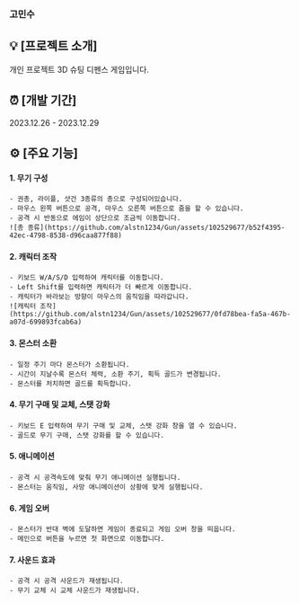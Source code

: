 ### 고민수

## 💡 [프로젝트 소개]
개인 프로젝트 3D 슈팅 디펜스 게임입니다.

## ⏰ [개발 기간]
2023.12.26 - 2023.12.29

## ⚙ [주요 기능]
#### 1. 무기 구성
    - 권총, 라이플, 샷건 3종류의 총으로 구성되어있습니다.
    - 마우스 왼쪽 버튼으로 공격, 마우스 오른쪽 버튼으로 줌을 할 수 있습니다.
    - 공격 시 반동으로 에임이 상단으로 조금씩 이동합니다.
    ![총 종류](https://github.com/alstn1234/Gun/assets/102529677/b52f4395-42ec-4798-8538-d96caa877f88)

        
#### 2. 캐릭터 조작
    - 키보드 W/A/S/D 입력하여 캐릭터를 이동합니다.
    - Left Shift를 입력하면 캐릭터가 더 빠르게 이동합니다.
    - 캐릭터가 바라보는 방향이 마우스의 움직임을 따라갑니다.
    ![캐릭터 조작](https://github.com/alstn1234/Gun/assets/102529677/0fd78bea-fa5a-467b-a07d-699893fcab6a)

    
#### 3. 몬스터 소환
    - 일정 주기 마다 몬스터가 소환됩니다.
    - 시간이 지날수록 몬스터 체력, 소환 주기, 획득 골드가 변경됩니다.
    - 몬스터를 처치하면 골드를 획득합니다.
    
    
#### 4. 무기 구매 및 교체, 스탯 강화
    - 키보드 E 입력하여 무기 구매 및 교체, 스탯 강화 창을 열 수 있습니다.
    - 골드로 무기 구매, 스탯 강화를 할 수 있습니다.
    

#### 5. 애니메이션
    - 공격 시 공격속도에 맞춰 무기 애니메이션 실행됩니다.
    - 몬스터는 움직임, 사망 애니메이션이 상황에 맞게 실행됩니다.
    
    
#### 6. 게임 오버
    - 몬스터가 반대 벽에 도달하면 게임이 종료되고 게임 오버 창을 띄웁니다.
    - 메인으로 버튼을 누르면 첫 화면으로 이동합니다. 
        
        
#### 7. 사운드 효과
    - 공격 시 공격 사운드가 재생됩니다.
    - 무기 교체 시 교체 사운드가 재생됩니다.
    

